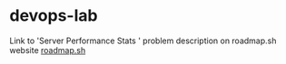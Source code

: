 # devops-lab

Link to 'Server Performance Stats ' problem description on roadmap.sh website
[roadmap.sh](https://roadmap.sh/projects/server-stats)